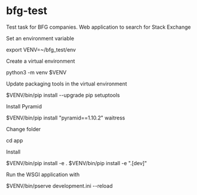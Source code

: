 # bfg-test

Test task for BFG companies. Web application to search for Stack Exchange


Set an environment variable

export VENV=~/bfg_test/env

Create a virtual environment

python3 -m venv $VENV

Update packaging tools in the virtual environment

$VENV/bin/pip install --upgrade pip setuptools

Install Pyramid

$VENV/bin/pip install "pyramid==1.10.2" waitress

Change folder

cd app

Install

$VENV/bin/pip install -e .
$VENV/bin/pip install -e ".[dev]"

Run the WSGI application with

$VENV/bin/pserve development.ini --reload